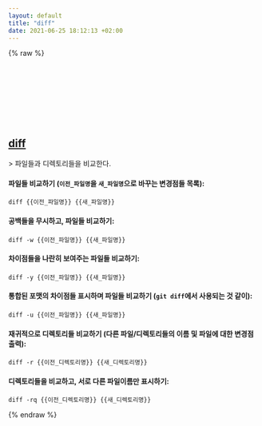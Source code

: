 ```yaml
---
layout: default
title: "diff"
date: 2021-06-25 18:12:13 +02:00
---
```

{% raw %}
<h2 id="diff">
  <a href="/ko/common/diff.html">diff</a> <a href="#diff"><svg class="icon">
    <use href="/assets/images/unicode_sprite.svg#link" />
  </svg></a>
</h2>
> 파일들과 디렉토리들을 비교한다.

#### 파일들 비교하기 (`이전_파일명`을 `새_파일명`으로 바꾸는 변경점들 목록):
```shell
diff {{이전_파일명}} {{새_파일명}}
```
#### 공백들을 무시하고, 파일들 비교하기:
```shell
diff -w {{이전_파일명}} {{새_파일명}}
```
#### 차이점들을 나란히 보여주는 파일들 비교하기:
```shell
diff -y {{이전_파일명}} {{새_파일명}}
```
#### 통합된 포맷의 차이점들 표시하며 파일들 비교하기 (`git diff`에서 사용되는 것 같이):
```shell
diff -u {{이전_파일명}} {{새_파일명}}
```
#### 재귀적으로 디렉토리들 비교하기 (다른 파일/디렉토리들의 이름 및 파일에 대한 변경점 출력):
```shell
diff -r {{이전_디렉토리명}} {{새_디렉토리명}}
```
#### 디렉토리들을 비교하고, 서로 다른 파일이름만 표시하기:
```shell
diff -rq {{이전_디렉토리명}} {{새_디렉토리명}}
```
{% endraw %}